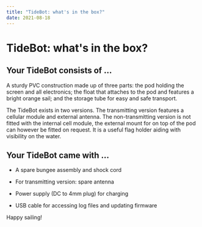 ```yaml
---
title: "TideBot: what's in the box?"
date: 2021-08-18
---
```


# TideBot: what's in the box?

## Your TideBot consists of …

A sturdy PVC construction made up of three parts: the pod holding the screen and all electronics; the float that attaches to the pod and features a bright orange sail; and the storage tube for easy and safe transport.

The TideBot exists in two versions. The transmitting version features a cellular module and external antenna. The non-transmitting version is not fitted with the internal cell module, the external mount for on top of the pod can however be fitted on request. It is a useful flag holder aiding with visibility on the water.

## Your TideBot came with …

- A spare bungee assembly and shock cord

- For transmitting version: spare antenna

- Power supply (DC to 4mm plug) for charging

- USB cable for accessing log files and updating firmware

Happy sailing!
